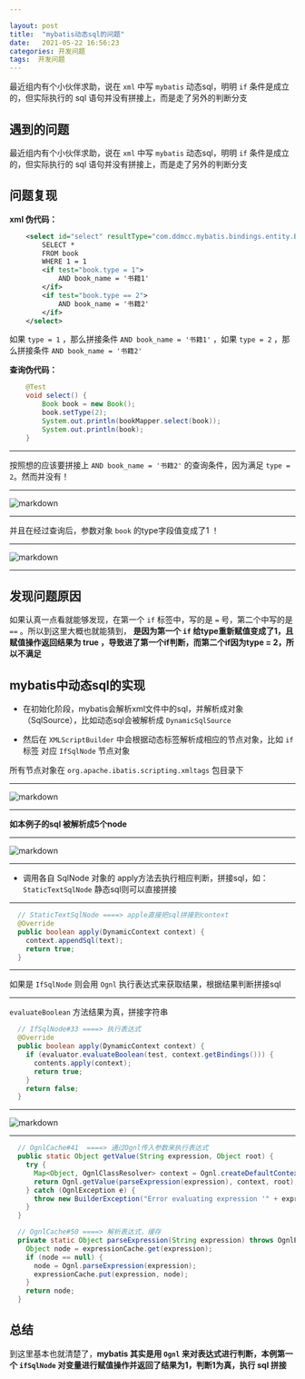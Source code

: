 ```yaml
---

layout: post
title:  "mybatis动态sql的问题"
date:   2021-05-22 16:56:23
categories: 开发问题
tags:  开发问题
---
```


最近组内有个小伙伴求助，说在 `xml` 中写 `mybatis` 动态sql，明明 `if` 条件是成立的，但实际执行的 sql 语句并没有拼接上，而是走了另外的判断分支

<!-- more -->

## 遇到的问题

最近组内有个小伙伴求助，说在 `xml` 中写 `mybatis` 动态sql，明明 `if` 条件是成立的，但实际执行的 sql 语句并没有拼接上，而是走了另外的判断分支



## 问题复现

**xml 伪代码：**

```xml
    <select id="select" resultType="com.ddmcc.mybatis.bindings.entity.Book">
        SELECT *
        FROM book
        WHERE 1 = 1
        <if test="book.type = 1">
            AND book_name = '书籍1'
        </if>
        <if test="book.type == 2">
            AND book_name = '书籍2'
        </if>
    </select>
```

如果 `type = 1` ，那么拼接条件 `AND book_name = '书籍1'` ，如果 `type = 2` ，那么拼接条件 `AND book_name = '书籍2'` 


**查询伪代码：**

```java
    @Test
    void select() {
        Book book = new Book();
        book.setType(2);
        System.out.println(bookMapper.select(book));
        System.out.println(book);
    }
```

---

按照想的应该要拼接上 ` AND book_name = '书籍2' ` 的查询条件，因为满足 `type = 2`。然而并没有！

---
![markdown](https://ddmcc-1255635056.file.myqcloud.com/4804949d-fc3b-47a1-a5a1-fc5e1317e819.png)

---

并且在经过查询后，参数对象 `book` 的type字段值变成了1 ！

---

![markdown](https://ddmcc-1255635056.file.myqcloud.com/15ea80c7-b3a6-4ae5-a141-431c7cdd2a4f.png)

---


## 发现问题原因

如果认真一点看就能够发现，在第一个 `if` 标签中，写的是 `=` 号，第二个中写的是 `==` 。所以到这里大概也就能猜到， **是因为第一个 `if` 给type重新赋值变成了1，且
赋值操作返回结果为 true ，导致进了第一个if判断，而第二个if因为type = 2，所以不满足**


## mybatis中动态sql的实现

- 在初始化阶段，mybatis会解析xml文件中的sql，并解析成对象（SqlSource），比如动态sql会被解析成 `DynamicSqlSource`

- 然后在 `XMLScriptBuilder` 中会根据动态标签解析成相应的节点对象，比如 `if` 标签 对应 `IfSqlNode` 节点对象

所有节点对象在 `org.apache.ibatis.scripting.xmltags` 包目录下

---

![markdown](https://ddmcc-1255635056.file.myqcloud.com/ee386f3d-5a75-4997-9a36-4642d6cb16d3.png)

---

**如本例子的sql 被解析成5个node**

---

![markdown](https://ddmcc-1255635056.file.myqcloud.com/c2334433-a75f-4f58-aece-0b7222ab8094.png)

---

- 调用各自 SqlNode 对象的 apply方法去执行相应判断，拼接sql，如：`StaticTextSqlNode` 静态sql则可以直接拼接

---

```java
  // StaticTextSqlNode ====> apple直接把sql拼接到context
  @Override
  public boolean apply(DynamicContext context) {
    context.appendSql(text);
    return true;
  }
```

---
如果是 `IfSqlNode` 则会用 `Ognl` 执行表达式来获取结果，根据结果判断拼接sql

---

`evaluateBoolean` 方法结果为真，拼接字符串

```java
  // IfSqlNode#33 ====> 执行表达式
  @Override
  public boolean apply(DynamicContext context) {
    if (evaluator.evaluateBoolean(test, context.getBindings())) {
      contents.apply(context);
      return true;
    }
    return false;
  }
```

----


![markdown](https://ddmcc-1255635056.file.myqcloud.com/1a352479-835c-40d5-8542-e3783929ed6e.png)

----

```java
  // OgnlCache#41  ====> 通过Ognl传入参数来执行表达式
  public static Object getValue(String expression, Object root) {
    try {
      Map<Object, OgnlClassResolver> context = Ognl.createDefaultContext(root, new OgnlClassResolver());
      return Ognl.getValue(parseExpression(expression), context, root);
    } catch (OgnlException e) {
      throw new BuilderException("Error evaluating expression '" + expression + "'. Cause: " + e, e);
    }
  }

  // OgnlCache#50 ====> 解析表达式，缓存
  private static Object parseExpression(String expression) throws OgnlException {
    Object node = expressionCache.get(expression);
    if (node == null) {
      node = Ognl.parseExpression(expression);
      expressionCache.put(expression, node);
    }
    return node;
  }
```


## 总结

到这里基本也就清楚了，**mybatis 其实是用 `Ognl` 来对表达式进行判断，本例第一个 `ifSqlNode` 对变量进行赋值操作并返回了结果为1，判断1为真，执行 sql 拼接**




